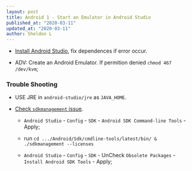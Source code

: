 ```yaml
---
layout: post
title: Android 1 - Start an Emulator in Android Studio
published_at: "2020-03-11"
updated_at: "2020-03-11"
author: Sheldon L
---
```


- [Install Android Studio](https://developer.android.com/studio/install), fix dependences if error occur.

- ADV: Create an Android Emulator. If permition denied `chmod 467 /dev/kvm`;

### Trouble Shooting

- USE JRE in `android-studio/jre` as `JAVA_HOME`.

- [Check `sdkmanagement` issue](https://robbinespu.gitlab.io/blog/2020/03/03/flutter-issue-fixed-android-license-status-unknown-on-windows/).

    - `Android Studio` - `Config` - `SDK` - `Android SDK Command-line Tools` - Apply;

    - run `cd .../Android/Sdk/cmdline-tools/latest/bin/ & ./sdkmanagement --licenses`

    - `Android Studio` - `Config` - `SDK` -  UnCheck `Obsolete Packages` - `Install Android SDK Tools` - Apply;
